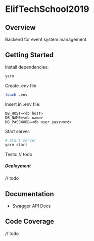 # ElifTechSchool2019

## Overview
Backend for event system management.

## Getting Started

Install dependencies:
```sh
yarn
```

Create .env file
```bash
touch .env
```

Insert in .env file:
```
DB_HOST=<db host>
DB_NAME=<db name>
DB_PASSWORD=<db user password>
```

Start server:
```sh
# Start server
yarn start
```

Tests:
// todo

##### Deployment
// todo

## Documentation

* [Swagger API Docs](localhost:3000)

## Code Coverage
// todo
